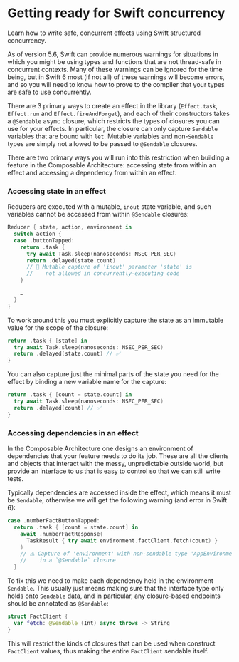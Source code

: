 # Getting ready for Swift concurrency

Learn how to write safe, concurrent effects using Swift structured concurrency.

As of version 5.6, Swift can provide numerous warnings for situations in which you might be using 
types and functions that are not thread-safe in concurrent contexts. Many of these warnings can be 
ignored for the time being, but in Swift 6 most (if not all) of these warnings will become errors, 
and so you will need to know how to prove to the compiler that your types are safe to use 
concurrently.

There are 3 primary ways to create an effect in the library (`Effect.task`, `Effect.run` and 
`Effect.fireAndForget`), and each of their constructors takes a `@Sendable` async closure, which 
restricts the types of closures you can use for your effects. In particular, the closure can only 
capture `Sendable` variables that are bound with `let`. Mutable variables and non-`Sendable` types 
are simply not allowed to be passed to `@Sendable` closures.

There are two primary ways you will run into this restriction when building a feature in the 
Composable Architecture: accessing state from within an effect and accessing a dependency from 
within an effect.

### Accessing state in an effect

Reducers are executed with a mutable, `inout` state variable, and such variables cannot be accessed 
from within `@Sendable` closures:

```swift
Reducer { state, action, environment in 
  switch action {
  case .buttonTapped:
    return .task {
      try await Task.sleep(nanoseconds: NSEC_PER_SEC)
      return .delayed(state.count) 
      // 🛑 Mutable capture of 'inout' parameter 'state' is 
      //    not allowed in concurrently-executing code
    }

    …
  }
}
```

To work around this you must explicitly capture the state as an immutable value for the scope of the 
closure:

```swift
return .task { [state] in 
  try await Task.sleep(nanoseconds: NSEC_PER_SEC)
  return .delayed(state.count) // ✅
}
```

You can also capture just the minimal parts of the state you need for the effect by binding a new 
variable name for the capture:

```swift
return .task { [count = state.count] in 
  try await Task.sleep(nanoseconds: NSEC_PER_SEC)
  return .delayed(count) // ✅
}
```

### Accessing dependencies in an effect

In the Composable Architecture one designs an environment of dependencies that your feature needs 
to do its job. These are all the clients and objects that interact with the messy, unpredictable 
outside world, but provide an interface to us that is easy to control so that we can still write 
tests.

Typically dependencies are accessed inside the effect, which means it must be `Sendable`, otherwise 
we will get the following warning (and error in Swift 6):

```swift
case .numberFactButtonTapped:
  return .task { [count = state.count] in
    await .numberFactResponse(
      TaskResult { try await environment.factClient.fetch(count) }
    )
    // ⚠️ Capture of 'environment' with non-sendable type 'AppEnvironment' 
    //    in a `@Sendable` closure
  }
```

To fix this we need to make each dependency held in the environment `Sendable`. This usually just 
means making sure that the interface type only holds onto `Sendable` data, and in particular, any 
closure-based endpoints should be annotated as `@Sendable`:

```swift
struct FactClient {
  var fetch: @Sendable (Int) async throws -> String
}
```

This will restrict the kinds of closures that can be used when construct `FactClient` values, thus 
making the entire `FactClient` sendable itself.
